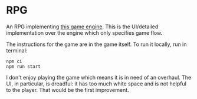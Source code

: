 # RPG

An RPG implementing <a href="https://github.com/justinlee0777/rpg-game-engine" target="_blank">this game engine</a>. This is the UI/detailed implementation over the engine which only specifies game flow.

The instructions for the game are in the game itself. To run it locally, run in terminal:

```
npm ci
npm run start
```

I don't enjoy playing the game which means it is in need of an overhaul. The UI, in particular, is dreadful: it has too much white space and is not helpful to the player. That would be the first improvement.
